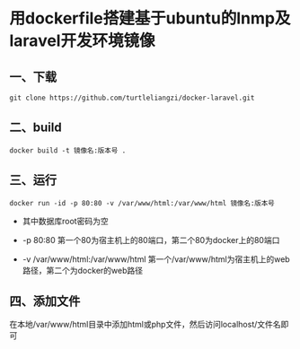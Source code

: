 # 用dockerfile搭建基于ubuntu的lnmp及laravel开发环境镜像

## 一、下载
```
git clone https://github.com/turtleliangzi/docker-laravel.git
```

## 二、build

```
docker build -t 镜像名:版本号 .

```

## 三、运行

```
docker run -id -p 80:80 -v /var/www/html:/var/www/html 镜像名:版本号

```

* 其中数据库root密码为空

* -p 80:80 第一个80为宿主机上的80端口，第二个80为docker上的80端口

* -v /var/www/html:/var/www/html 第一个/var/www/html为宿主机上的web路径，第二个为docker的web路径


## 四、添加文件

在本地/var/www/html目录中添加html或php文件，然后访问localhost/文件名即可

